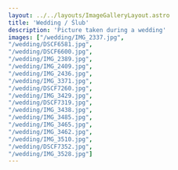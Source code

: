 ```yaml
---
layout: ../../layouts/ImageGalleryLayout.astro
title: 'Wedding / Ślub'
description: 'Picture taken during a wedding'
images: ["/wedding/IMG_2337.jpg",
"/wedding/DSCF6581.jpg",
"/wedding/DSCF6600.jpg",
"/wedding/IMG_2389.jpg",
"/wedding/IMG_2409.jpg",
"/wedding/IMG_2436.jpg",
"/wedding/IMG_3371.jpg",
"/wedding/DSCF7260.jpg",
"/wedding/IMG_3429.jpg",
"/wedding/DSCF7319.jpg",
"/wedding/IMG_3438.jpg",
"/wedding/IMG_3485.jpg",
"/wedding/IMG_3465.jpg",
"/wedding/IMG_3462.jpg",
"/wedding/IMG_3510.jpg",
"/wedding/DSCF7352.jpg",
"/wedding/IMG_3528.jpg"]
---
```

